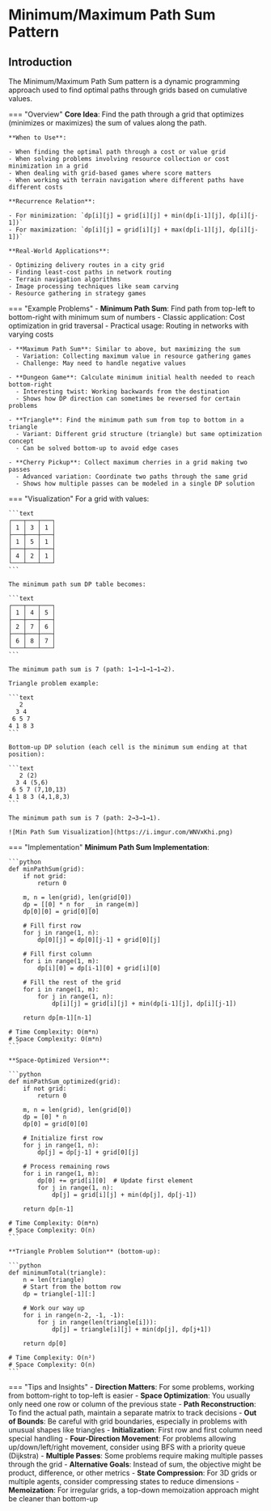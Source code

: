 # Minimum/Maximum Path Sum Pattern

## Introduction

The Minimum/Maximum Path Sum pattern is a dynamic programming approach used to find optimal paths through grids based on cumulative values.

=== "Overview"
    **Core Idea**: Find the path through a grid that optimizes (minimizes or maximizes) the sum of values along the path.
    
    **When to Use**:
    
    - When finding the optimal path through a cost or value grid
    - When solving problems involving resource collection or cost minimization in a grid
    - When dealing with grid-based games where score matters
    - When working with terrain navigation where different paths have different costs
    
    **Recurrence Relation**:
    
    - For minimization: `dp[i][j] = grid[i][j] + min(dp[i-1][j], dp[i][j-1])`
    - For maximization: `dp[i][j] = grid[i][j] + max(dp[i-1][j], dp[i][j-1])`
    
    **Real-World Applications**:
    
    - Optimizing delivery routes in a city grid
    - Finding least-cost paths in network routing
    - Terrain navigation algorithms
    - Image processing techniques like seam carving
    - Resource gathering in strategy games

=== "Example Problems"
    - **Minimum Path Sum**: Find path from top-left to bottom-right with minimum sum of numbers
      - Classic application: Cost optimization in grid traversal
      - Practical usage: Routing in networks with varying costs
    
    - **Maximum Path Sum**: Similar to above, but maximizing the sum
      - Variation: Collecting maximum value in resource gathering games
      - Challenge: May need to handle negative values
    
    - **Dungeon Game**: Calculate minimum initial health needed to reach bottom-right
      - Interesting twist: Working backwards from the destination
      - Shows how DP direction can sometimes be reversed for certain problems
    
    - **Triangle**: Find the minimum path sum from top to bottom in a triangle
      - Variant: Different grid structure (triangle) but same optimization concept
      - Can be solved bottom-up to avoid edge cases
    
    - **Cherry Pickup**: Collect maximum cherries in a grid making two passes
      - Advanced variation: Coordinate two paths through the same grid
      - Shows how multiple passes can be modeled in a single DP solution

=== "Visualization"
    For a grid with values:
    
    ```text
    ┌───┬───┬───┐
    │ 1 │ 3 │ 1 │
    ├───┼───┼───┤
    │ 1 │ 5 │ 1 │
    ├───┼───┼───┤
    │ 4 │ 2 │ 1 │
    └───┴───┴───┘
    ```
    
    The minimum path sum DP table becomes:
    
    ```text
    ┌───┬───┬───┐
    │ 1 │ 4 │ 5 │
    ├───┼───┼───┤
    │ 2 │ 7 │ 6 │
    ├───┼───┼───┤
    │ 6 │ 8 │ 7 │
    └───┴───┴───┘
    ```
    
    The minimum path sum is 7 (path: 1→1→1→1→1→2).
    
    Triangle problem example:
    
    ```text
       2
      3 4
     6 5 7
    4 1 8 3
    ```
    
    Bottom-up DP solution (each cell is the minimum sum ending at that position):
    
    ```text
       2 (2)
      3 4 (5,6)
     6 5 7 (7,10,13)
    4 1 8 3 (4,1,8,3)
    ```
    
    The minimum path sum is 7 (path: 2→3→1→1).
    
    ![Min Path Sum Visualization](https://i.imgur.com/WNVxKhi.png)

=== "Implementation"
    **Minimum Path Sum Implementation**:
    
    ```python
    def minPathSum(grid):
        if not grid:
            return 0
        
        m, n = len(grid), len(grid[0])
        dp = [[0] * n for _ in range(m)]
        dp[0][0] = grid[0][0]
        
        # Fill first row
        for j in range(1, n):
            dp[0][j] = dp[0][j-1] + grid[0][j]
        
        # Fill first column
        for i in range(1, m):
            dp[i][0] = dp[i-1][0] + grid[i][0]
        
        # Fill the rest of the grid
        for i in range(1, m):
            for j in range(1, n):
                dp[i][j] = grid[i][j] + min(dp[i-1][j], dp[i][j-1])
        
        return dp[m-1][n-1]
    
    # Time Complexity: O(m*n)
    # Space Complexity: O(m*n)
    ```
    
    **Space-Optimized Version**:
    
    ```python
    def minPathSum_optimized(grid):
        if not grid:
            return 0
        
        m, n = len(grid), len(grid[0])
        dp = [0] * n
        dp[0] = grid[0][0]
        
        # Initialize first row
        for j in range(1, n):
            dp[j] = dp[j-1] + grid[0][j]
        
        # Process remaining rows
        for i in range(1, m):
            dp[0] += grid[i][0]  # Update first element
            for j in range(1, n):
                dp[j] = grid[i][j] + min(dp[j], dp[j-1])
        
        return dp[n-1]
    
    # Time Complexity: O(m*n)
    # Space Complexity: O(n)
    ```
    
    **Triangle Problem Solution** (bottom-up):
    
    ```python
    def minimumTotal(triangle):
        n = len(triangle)
        # Start from the bottom row
        dp = triangle[-1][:]
        
        # Work our way up
        for i in range(n-2, -1, -1):
            for j in range(len(triangle[i])):
                dp[j] = triangle[i][j] + min(dp[j], dp[j+1])
        
        return dp[0]
    
    # Time Complexity: O(n²)
    # Space Complexity: O(n)
    ```

=== "Tips and Insights"
    - **Direction Matters**: For some problems, working from bottom-right to top-left is easier
    - **Space Optimization**: You usually only need one row or column of the previous state
    - **Path Reconstruction**: To find the actual path, maintain a separate matrix to track decisions
    - **Out of Bounds**: Be careful with grid boundaries, especially in problems with unusual shapes like triangles
    - **Initialization**: First row and first column need special handling
    - **Four-Direction Movement**: For problems allowing up/down/left/right movement, consider using BFS with a priority queue (Dijkstra)
    - **Multiple Passes**: Some problems require making multiple passes through the grid
    - **Alternative Goals**: Instead of sum, the objective might be product, difference, or other metrics
    - **State Compression**: For 3D grids or multiple agents, consider compressing states to reduce dimensions
    - **Memoization**: For irregular grids, a top-down memoization approach might be cleaner than bottom-up
